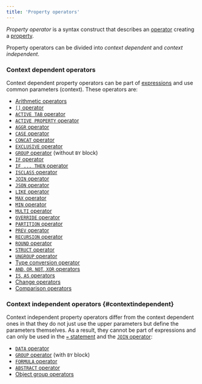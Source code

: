 ```yaml
---
title: 'Property operators'
---
```


*Property operator* is a syntax construct that describes an [operator](Property_operators_paradigm.md) creating a [property](Properties.md). 

Property operators can be divided into *context dependent* and *context independent*.

### Context dependent operators

Context dependent property operators can be part of [expressions](Expression.md) and use common parameters (context). These operators are:

-   [Arithmetic operators](Arithmetic_operators.md)
-   [`[]` operator](Brackets_operator.md)
-   [`ACTIVE TAB` operator](ACTIVE_TAB_operator.md)
-   [`ACTIVE PROPERTY` operator](ACTIVE_PROPERTY_operator.md)
-   [`AGGR` operator](AGGR_operator.md)
-   [`CASE` operator](CASE_operator.md)
-   [`CONCAT` operator](CONCAT_operator.md)
-   [`EXCLUSIVE` operator](EXCLUSIVE_operator.md)
-   [`GROUP` operator](GROUP_operator.md) (without `BY` block)
-   [`IF` operator](IF_operator.md)
-   [`IF ... THEN` operator](IF_..._THEN_operator.md)
-   [`ISCLASS` operator](ISCLASS_operator.md)
-   [`JOIN` operator](JOIN_operator.md)
-   [`JSON` operator](JSON_operator.md)
-   [`LIKE` operator](LIKE_operator.md)
-   [`MAX` operator](MAX_operator.md)
-   [`MIN` operator](MIN_operator.md)
-   [`MULTI` operator](MULTI_operator.md)
-   [`OVERRIDE` operator](OVERRIDE_operator.md)
-   [`PARTITION` operator](PARTITION_operator.md)
-   [`PREV` operator](PREV_operator.md)
-   [`RECURSION` operator](RECURSION_operator.md)
-   [`ROUND` operator](ROUND_operator.md)
-   [`STRUCT` operator](STRUCT_operator.md)
-   [`UNGROUP` operator](UNGROUP_operator.md)
-   [Type conversion operator](Type_conversion_operator.md)
-   [`AND`, `OR`, `NOT`, `XOR` operators](AND_OR_NOT_XOR_operators.md)
-   [`IS`, `AS` operators](IS_AS_operators.md)
-   [Change operators](Change_operators.md)
-   [Comparison operators](Comparison_operators.md)

### Context independent operators {#contextindependent}

Context independent property operators differ from the context dependent ones in that they do not just use the upper parameters but define the parameters themselves. As a result, they cannot be part of expressions and can only be used in the [`=` statement](=_statement.md) and the [`JOIN` operator](JOIN_operator.md): 

-   [`DATA` operator](DATA_operator.md)
-   [`GROUP` operator](GROUP_operator.md) (with `BY` block)
-   [`FORMULA` operator](FORMULA_operator.md)
-   [`ABSTRACT` operator](ABSTRACT_operator.md)
-   [Object group operators](Object_group_operator.md)

